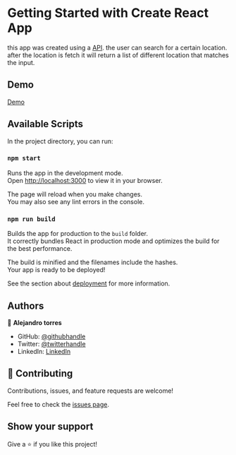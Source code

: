 # Getting Started with Create React App

this app was created using a [API](https://developer.accuweather.com/apis). the user can search for a certain location. after the location is fetch it will return a list of different location that matches the input.

## Demo

[Demo](https://weather-aiziji.netlify.app/)

## Available Scripts

In the project directory, you can run:

### `npm start`

Runs the app in the development mode.\
Open [http://localhost:3000](http://localhost:3000) to view it in your browser.

The page will reload when you make changes.\
You may also see any lint errors in the console.

### `npm run build`

Builds the app for production to the `build` folder.\
It correctly bundles React in production mode and optimizes the build for the best performance.

The build is minified and the filenames include the hashes.\
Your app is ready to be deployed!

See the section about [deployment](https://facebook.github.io/create-react-app/docs/deployment) for more information.


## Authors

👤 **Alejandro torres**

- GitHub: [@githubhandle](https://github.com/aizjicod)
- Twitter: [@twitterhandle](https://twitter.com/aizijijr)
- LinkedIn: [LinkedIn](https://www.linkedin.com/in/aiziji/)


## 🤝 Contributing

Contributions, issues, and feature requests are welcome!

Feel free to check the [issues page](https://github.com/aizjicod/Portfolio/issues).

## Show your support

Give a ⭐️ if you like this project!
